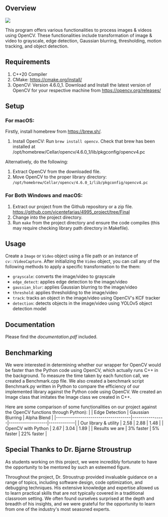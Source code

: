 ## Overview

<img src="https://img.shields.io/github/license/ulasonat/opencv-library-utility">

This program offers various functionalities to process images & videos using OpenCV. These functionalities include transformation of image & video to grayscale, edge detection, Gaussian blurring, thresholding, motion tracking, and object detection. 

## Requirements 
1. C++20 Compiler
2. CMake: https://cmake.org/install/
3. OpenCV: Version 4.6.0_1. Download and Install the latest version of OpenCV for your respective machine from https://opencv.org/releases/

## Setup

### For macOS:
Firstly, install homebrew from https://brew.sh/. 

1. Install OpenCV: Run `brew install opencv`. Check that brew has been installed at /opt/homebrew/Cellar/opencv/4.6.0_1/lib/pkgconfig/opencv4.pc

Alternatively, do the following:
1. Extract OpenCV from the downloaded file.
2. Move OpenCV to the proper library directory: `/opt/homebrew/Cellar/opencv/4.6.0_1/lib/pkgconfig/opencv4.pc`

### For Both Windows and macOS:
1. Extract our project from the Github repository or a zip file. https://github.com/vicentefarias/4995_project/tree/Final
2. Change into the project directory.
3. Run `make` from the project directory and ensure the code compiles (this may require checking library path directory in Makefile).

## Usage
Create a `Image` or `Video` object using a file path or an instance of `cv::VideoCapture`. After initializing the `Video` object, you can call any of the following methods to apply a specific transformation to the them:
- `grayscale`: converts the image/video to grayscale
- `edge_detect`: applies edge detection to the image/video
- `gaussian_blur`: applies Gaussian blurring to the image/video
- `threshold`: applies thresholding to the image/video
- `track`: tracks an object in the image/video using OpenCV's KCF tracker
- `detection`: detects objects in the image/video using YOLOv5 object detection model

## Documentation
Please find the *documentation.pdf* included.

## Benchmarking
We were interested in determining whether our wrapper for OpenCV would be faster than the Python code using OpenCV, which actually runs C++ in the background. To measure the time taken by each function call, we created a Benchmark.cpp file. We also created a benchmark script Benchmark.py written in Python to compare the efficiency of our implemented library against the Python code using OpenCV. We created an Image class that imitates the Image class we created in C++.

Here are some comparison of some functionalities on our project against the OpenCV functions through Python):
|                                     | Edge Detection | Gaussian Blurring | Alpha Blend |
|-------------------------------------|----------------|-------------------|-------------|
| Our library & utility               | 2.58           | 2.88              | 1.48        |
| OpenCV with Python                  | 2.67           | 3.04              | 1.89        |
| Results we are                      | 3% faster      | 5% faster         | 22% faster |

## Special Thanks to Dr. Bjarne Stroustrup
As students working on this project, we were incredibly fortunate to have the opportunity to be mentored by such an esteemed figure.

Throughout the project, Dr. Stroustrup provided invaluable guidance on a range of topics, including software design, code optimization, and debugging techniques. His extensive knowledge and expertise allowed us to learn practical skills that are not typically covered in a traditional classroom setting. We often found ourselves surprised at the depth and breadth of his insights, and we were grateful for the opportunity to learn from one of the industry's most seasoned experts.
